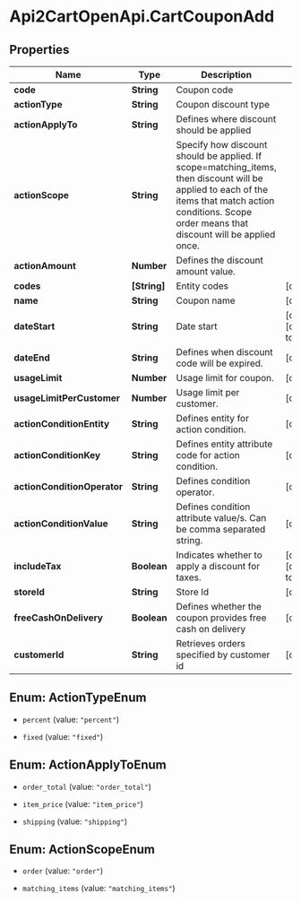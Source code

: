 # Api2CartOpenApi.CartCouponAdd

## Properties

Name | Type | Description | Notes
------------ | ------------- | ------------- | -------------
**code** | **String** | Coupon code | 
**actionType** | **String** | Coupon discount type | 
**actionApplyTo** | **String** | Defines where discount should be applied | 
**actionScope** | **String** | Specify how discount should be applied. If scope&#x3D;matching_items, then discount will be applied to each of the items that match action conditions. Scope order means that discount will be applied once. | 
**actionAmount** | **Number** | Defines the discount amount value. | 
**codes** | **[String]** | Entity codes | [optional] 
**name** | **String** | Coupon name | [optional] 
**dateStart** | **String** | Date start | [optional] [default to &#39;now&#39;]
**dateEnd** | **String** | Defines when discount code will be expired. | [optional] 
**usageLimit** | **Number** | Usage limit for coupon. | [optional] 
**usageLimitPerCustomer** | **Number** | Usage limit per customer. | [optional] 
**actionConditionEntity** | **String** | Defines entity for action condition. | [optional] 
**actionConditionKey** | **String** | Defines entity attribute code for action condition. | [optional] 
**actionConditionOperator** | **String** | Defines condition operator. | [optional] 
**actionConditionValue** | **String** | Defines condition attribute value/s. Can be comma separated string. | [optional] 
**includeTax** | **Boolean** | Indicates whether to apply a discount for taxes. | [optional] [default to false]
**storeId** | **String** | Store Id | [optional] 
**freeCashOnDelivery** | **Boolean** | Defines whether the coupon provides free cash on delivery | [optional] 
**customerId** | **String** | Retrieves orders specified by customer id | [optional] 



## Enum: ActionTypeEnum


* `percent` (value: `"percent"`)

* `fixed` (value: `"fixed"`)





## Enum: ActionApplyToEnum


* `order_total` (value: `"order_total"`)

* `item_price` (value: `"item_price"`)

* `shipping` (value: `"shipping"`)





## Enum: ActionScopeEnum


* `order` (value: `"order"`)

* `matching_items` (value: `"matching_items"`)




